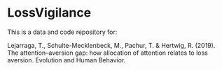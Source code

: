 # LossVigilance

This is a data and code repository for:

Lejarraga, T., Schulte-Mecklenbeck, M., Pachur, T. & Hertwig, R. (2019). The attention–aversion gap: how allocation of attention relates to loss aversion. Evolution and Human Behavior. 


